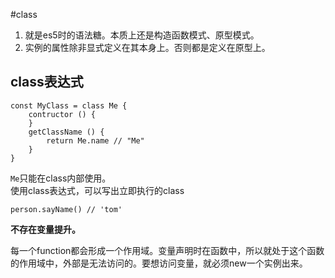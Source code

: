 #class  

1. 就是es5时的语法糖。本质上还是构造函数模式、原型模式。  
1. 实例的属性除非显式定义在其本身上。否则都是定义在原型上。  

## class表达式  

    const MyClass = class Me {
        contructor () {
        }
        getClassName () {
            return Me.name // "Me"
        }
    }

`Me`只能在class内部使用。  
使用class表达式，可以写出立即执行的class  

    person.sayName() // 'tom'    

**不存在变量提升。**  











每一个function都会形成一个作用域。变量声明时在函数中，所以就处于这个函数的作用域中，外部是无法访问的。要想访问变量，就必须new一个实例出来。  
